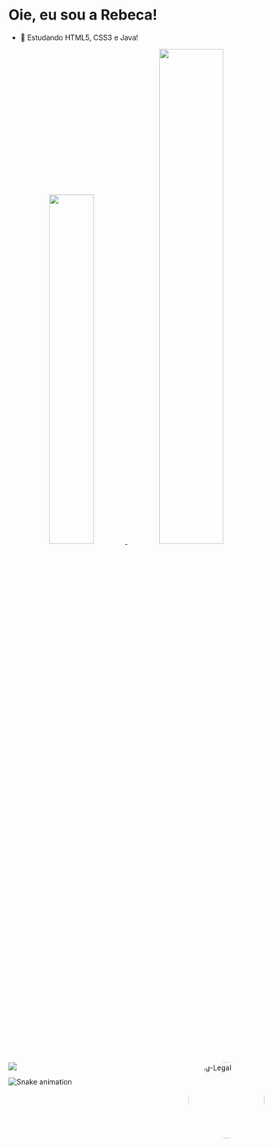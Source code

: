 ### <h1> Oie, eu sou a Rebeca! </h1>


- 🌱 Estudando HTML5, CSS3 e Java!

<div align=center> 
  <a href = "https://github.com/rebecamb">
  <img width = "42%" src =  "https://github-readme-stats.vercel.app/api?username=rebecamb&show_icons=true&theme=bear&ude_all_commits=true&count_private=true"/>
  <img width = "50%" src = "https://github-readme-stats.vercel.app/api/top-langs/?username=rebecamb&layout=compact&langs_count=7&theme=bear"/>
</div> 
 
 ##
  
 <div style="display: inline_block"><br>
  <img align = right alt="img-Legal" height="150" style="border-radius:80px;"src="https://media.discordapp.net/attachments/1030624610233884806/1030641728732012564/Design_sem_nome_3.png?width=369&height=369">
     </div>

 
 <div>
    <a href = "mailto:rebecambdev@gmail.com"><img align = "center" src="https://img.shields.io/badge/-Gmail-%23333?style=for-the-badge&logo=gmail&logoColor=white" target="_blank"></a>
   
   ![Snake animation](https://github.com/rebecamb/rebecamb/blob/output/github-contribution-grid-snake.svg)
  
  </div>




